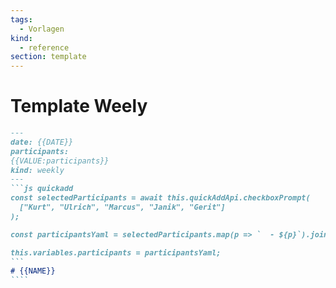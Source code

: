 ```yaml
---
tags:
  - Vorlagen
kind:
  - reference
section: template
---
```

# Template Weely

`````markdown
---
date: {{DATE}}
participants:
{{VALUE:participants}}
kind: weekly
---
```js quickadd
const selectedParticipants = await this.quickAddApi.checkboxPrompt(
  ["Kurt", "Ulrich", "Marcus", "Janik", "Gerit"]
);

const participantsYaml = selectedParticipants.map(p => `  - ${p}`).join('\n');

this.variables.participants = participantsYaml;
```
# {{NAME}}
````